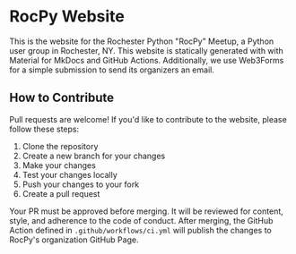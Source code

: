 # RocPy Website

This is the website for the Rochester Python "RocPy" Meetup, a Python user group in Rochester, NY. This website is statically generated with with Material for MkDocs and GitHub Actions. Additionally, we use Web3Forms for a simple submission to send its organizers an email.

## How to Contribute
Pull requests are welcome! If you'd like to contribute to the website, please follow these steps:
1. Clone the repository
2. Create a new branch for your changes
3. Make your changes
4. Test your changes locally
5. Push your changes to your fork
6. Create a pull request

Your PR must be approved before merging. It will be reviewed for content, style, and adherence to the code of conduct. After merging, the GitHub Action defined in `.github/workflows/ci.yml` will publish the changes to RocPy's organization GitHub Page.
